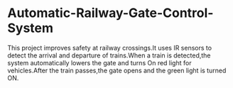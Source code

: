 # Automatic-Railway-Gate-Control-System
This project improves safety at railway crossings.It uses IR sensors to detect the arrival and departure of trains.When a train is detected,the system automatically lowers the gate and turns On red light for vehicles.After the train passes,the gate opens and the green light is turned ON.
